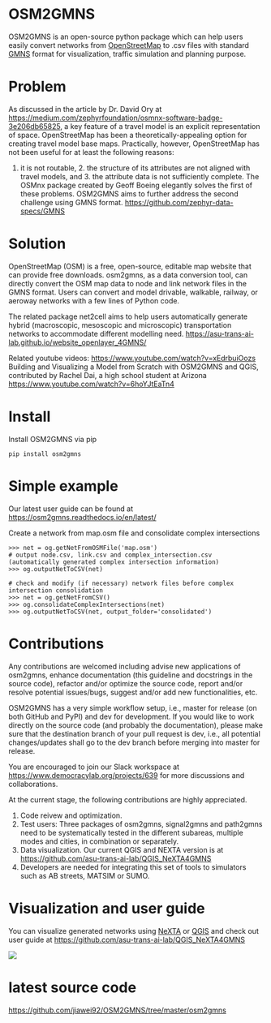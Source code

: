 # OSM2GMNS

OSM2GMNS is an open-source python package which can help users easily convert
networks from [OpenStreetMap](https://www.openstreetmap.org/) to .csv files with
standard [GMNS](https://github.com/zephyr-data-specs/GMNS) format for
visualization, traffic simulation and planning purpose.

# Problem
As discussed in the article by Dr. David Ory at https://medium.com/zephyrfoundation/osmnx-software-badge-3e206db65825, a key feature of a travel model is an explicit representation of space. OpenStreetMap has been a theoretically-appealing option for creating travel model base maps. Practically, however, OpenStreetMap has not been useful for at least the following reasons:
1. it is not routable, 2. the structure of its attributes are not aligned with travel models, and 3. the attribute data is not sufficiently complete.
The OSMnx package created by Geoff Boeing elegantly solves the first of these problems. OSM2GMNS aims to further address the second challenge using GMNS  format. https://github.com/zephyr-data-specs/GMNS 

# Solution
OpenStreetMap (OSM) is a free, open-source, editable map website that can provide free downloads. osm2gmns, as a data conversion tool, can directly convert the OSM map data to node and link network files in the GMNS format. Users can convert and model drivable, walkable, railway, or aeroway networks with a few lines of Python code.

The related package net2cell aims to help users automatically generate hybrid (macroscopic, mesoscopic and microscopic) transportation networks to accommodate different modelling need.
https://asu-trans-ai-lab.github.io/website_openlayer_4GMNS/

Related youtube videos:
https://www.youtube.com/watch?v=xEdrbuiOozs
Building and Visualizing a Model from Scratch with OSM2GMNS and QGIS, contributed by Rachel Dai, a high school student at Arizona
https://www.youtube.com/watch?v=6hoYJtEaTn4

# Install

Install OSM2GMNS via pip

~~~~~~~~~~~~~~~~~~~~~~~~~~~~~~~~~~~~~~~~~~~~~~~~~~~~~~~~~~~~~~~~~~~~~~~~~~~~~~~~
pip install osm2gmns
~~~~~~~~~~~~~~~~~~~~~~~~~~~~~~~~~~~~~~~~~~~~~~~~~~~~~~~~~~~~~~~~~~~~~~~~~~~~~~~~

# Simple example

Our latest user guide can be found at 
https://osm2gmns.readthedocs.io/en/latest/ 

Create a network from map.osm file and consolidate complex intersections

~~~~~~~~~~~~~~~~~~~~~~~~~~~~~~~~~~~~~~~~~~~~~~~~~~~~~~~~~~~~~~~~~~~~~~~~~~~~~~~~
>>> net = og.getNetFromOSMFile('map.osm')
# output node.csv, link.csv and complex_intersection.csv (automatically generated complex intersection information)
>>> og.outputNetToCSV(net)  

# check and modify (if necessary) network files before complex intersection consolidation
>>> net = og.getNetFromCSV()
>>> og.consolidateComplexIntersections(net)
>>> og.outputNetToCSV(net, output_folder='consolidated')
~~~~~~~~~~~~~~~~~~~~~~~~~~~~~~~~~~~~~~~~~~~~~~~~~~~~~~~~~~~~~~~~~~~~~~~~~~~~~~~~


# Contributions
Any contributions are welcomed including advise new applications of osm2gmns, enhance documentation (this guideline and docstrings in the source code), refactor and/or optimize the source code, report and/or resolve potential issues/bugs, suggest and/or add new functionalities, etc.

OSM2GMNS has a very simple workflow setup, i.e., master for release (on both GitHub and PyPI) and dev for development. If you would like to work directly on the source code (and probably the documentation), please make sure that the destination branch of your pull request is dev, i.e., all potential changes/updates shall go to the dev branch before merging into master for release.

You are encouraged to join our Slack workspace at https://www.democracylab.org/projects/639  for more discussions and collaborations.

At the current stage, the following contributions are highly appreciated. 
1. Code reivew and optimization. 
2. Test users: Three packages of osm2gmns, signal2gmns and path2gmns need to be systematically tested in the different subareas, multiple modes and cities, in combination or separately.
3. Data visualization. Our current QGIS and NEXTA version is at  https://github.com/asu-trans-ai-lab/QGIS_NeXTA4GMNS
4. Developers are needed for integrating this set of tools to simulators such as AB streets, MATSIM or SUMO. 


# Visualization and user guide 

You can visualize generated networks using
[NeXTA](https://github.com/asu-trans-ai-lab/DTALite/tree/main/release) or [QGIS](https://qgis.org/)
and check out user guide at https://github.com/asu-trans-ai-lab/QGIS_NeXTA4GMNS

![](<https://github.com/jiawei92/OSM2GMNS/blob/master/test/asu.PNG>)

# latest source code 
https://github.com/jiawei92/OSM2GMNS/tree/master/osm2gmns


